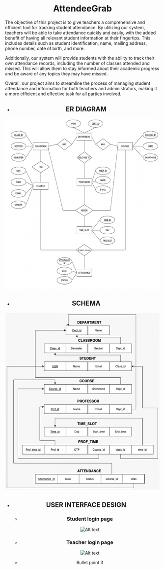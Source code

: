 <h1 style = "text-align: center" >AttendeeGrab</h1>

<p>
The objective of this project is to give teachers a comprehensive and efficient tool for tracking student attendance. By utilizing our system, teachers will be able to take attendance quickly and easily, with the added benefit of having all relevant student information at their fingertips. This includes details such as student identification, name, mailing address, phone number, date of birth, and more.

Additionally, our system will provide students with the ability to track their own attendance records, including the number of classes attended and missed. This will allow them to stay informed about their academic progress and be aware of any topics they may have missed.

Overall, our project aims to streamline the process of managing student attendance and information for both teachers and administrators, making it a more efficient and effective task for all parties involved.
</p>

- <h2 style = "text-align: center" >ER DIAGRAM</h1>

<p align="center">
  <img src="./images/ERD.png" alt="Alt text">
</p>

- <h2 style = "text-align: center" >SCHEMA</h1>

<p align="center">
  <img src="./images/Schema.png" alt="Alt text">
</p>

- <h2 style = "text-align: center" >USER INTERFACE DESIGN</h1>
<div style="text-align: center">
  <ul>
    <ul>
      <li><h3 style = "text-align: center" >Student login page</h1></li>
      <p align="center">
        <img src="./images/j.png" alt="Alt text">
      </p>
      <li><h3 style = "text-align: center" >Teacher login page</h1></li>
      <p align="center">
        <img src="./images/b.png" alt="Alt text">
      </p>
      <li>Bullet point 3</li>
    </ul>
  </ul>
</div>
